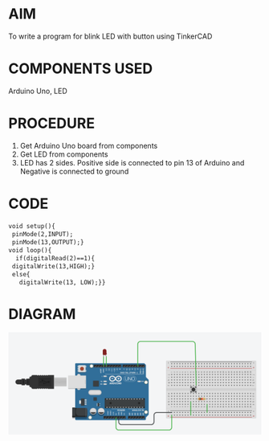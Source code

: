 # AIM
To write a program for blink LED with button using TinkerCAD
# COMPONENTS USED
Arduino Uno, LED
# PROCEDURE
1. Get Arduino Uno board from components
2. Get LED from components
3. LED has 2 sides. Positive side is connected to pin 13 of Arduino and Negative is connected to ground
# CODE
```
void setup(){
 pinMode(2,INPUT);
 pinMode(13,OUTPUT);}
void loop(){
  if(digitalRead(2)==1){
 digitalWrite(13,HIGH);}
 else{
   digitalWrite(13, LOW);}}
```
# DIAGRAM
![Diagram](/Semester-7/Cyber-Physical-Systems/images/1(b).PNG)
